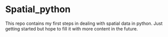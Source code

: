 # Spatial_python
This repo contains my first steps in dealing with spatial data in python. Just getting started but hope to fill it with more content in the future. 
